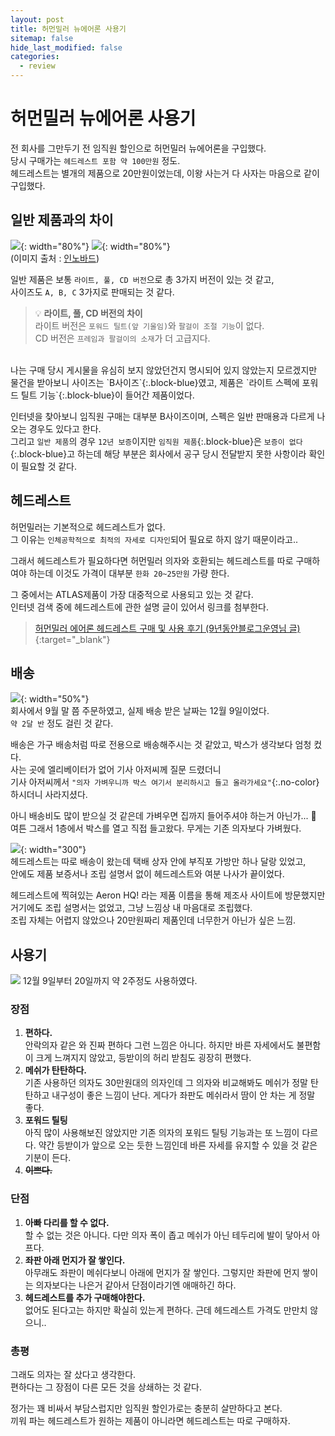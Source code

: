 ```yaml
---
layout: post
title: 허먼밀러 뉴에어론 사용기
sitemap: false
hide_last_modified: false
categories:
  - review
---
```

# 허먼밀러 뉴에어론 사용기
전 회사를 그만두기 전 임직원 할인으로 허먼밀러 뉴에어론을 구입했다.  
당시 구매가는 ```헤드레스트 포함 약 100만원``` 정도.  
헤드레스트는 별개의 제품으로 20만원이었는데, 이왕 사는거 다 사자는 마음으로 같이 구입했다.

## 일반 제품과의 차이
![](/assets/img/blog/review/hermanmiller-1.jpg){: width="80%"}
![](/assets/img/blog/review/hermanmiller-2.jpg){: width="80%"}  
(이미지 출처 : [인노바드](https://www.innovad.co.kr/))  

일반 제품은 보통 `라이트, 풀, CD 버전`으로 총 3가지 버전이 있는 것 같고,  
사이즈도 `A, B, C` 3가지로 판매되는 것 같다.  

> 💡 **라이트, 풀, CD 버전의 차이**  
라이트 버전은 `포워드 틸트(앞 기울임)`와 `팔걸이 조절 기능`이 없다.  
CD 버전은 `프레임과 팔걸이의 소재`가 더 고급지다.  

<br>
나는 구매 당시 게시물을 유심히 보지 않았던건지 명시되어 있지 않았는지 모르겠지만  
물건을 받아보니 사이즈는 `B사이즈`{:.block-blue}였고, 제품은 `라이트 스펙에 포워드 틸트 기능`{:.block-blue}이 들어간 제품이었다.  

인터넷을 찾아보니 임직원 구매는 대부분 B사이즈이며, 스펙은 일반 판매용과 다르게 나오는 경우도 있다고 한다.  
그리고 `일반 제품`의 경우 `12년 보증`이지만 `임직원 제품`{:.block-blue}은 `보증이 없다`{:.block-blue}고 하는데 해당 부분은 회사에서 공구 당시 전달받지 못한 사항이라 확인이 필요할 것 같다.

## 헤드레스트
허먼밀러는 기본적으로 헤드레스트가 없다.  
그 이유는 `인체공학적으로 최적의 자세로 디자인`되어 필요로 하지 않기 때문이라고..

그래서 헤드레스트가 필요하다면 허먼밀러 의자와 호환되는 헤드레스트를 따로 구매하여야 하는데 이것도 가격이 대부분 `한화 20~25만원` 가량 한다.  

그 중에서는 ATLAS제품이 가장 대중적으로 사용되고 있는 것 같다.  
인터넷 검색 중에 헤드레스트에 관한 설명 글이 있어서 링크를 첨부한다.  
> [허먼밀러 에어론 헤드레스트 구매 및 사용 후기 (9년동안블로그운영님 글)](https://myrealblog9years.blogspot.com/2018/07/blog-post.html){:target="_blank"}

## 배송
![](/assets/img/blog/review/hermanmiller-3.jpg){: width="50%"}  
회사에서 9월 말 쯤 주문하였고, 실제 배송 받은 날짜는 12월 9일이었다.  
`약 2달 반` 정도 걸린 것 같다.  

배송은 가구 배송처럼 따로 전용으로 배송해주시는 것 같았고, 박스가 생각보다 엄청 컸다.  
사는 곳에 엘리베이터가 없어 기사 아저씨께 질문 드렸더니  
기사 아저씨께서 `"의자 가벼우니까 박스 여기서 분리하시고 들고 올라가세요"`{:.no-color} 하시더니 사라지셨다.  

아니 배송비도 많이 받으실 것 같은데 가벼우면 집까지 들어주셔야 하는거 아닌가... 🤔  
여튼 그래서 1층에서 박스를 열고 직접 들고왔다. 무게는 기존 의자보다 가벼웠다.

![](/assets/img/blog/review/hermanmiller-5.jpg){: width="300"}  
헤드레스트는 따로 배송이 왔는데 택배 상자 안에 부직포 가방만 하나 달랑 있었고,  
안에도 제품 보증서나 조립 설명서 없이 헤드레스트와 여분 나사가 끝이었다.  


헤드레스트에 찍혀있는 Aeron HQ! 라는 제품 이름을 통해 제조사 사이트에 방문했지만 거기에도 조립 설명서는 없었고, 그냥 느낌상 내 마음대로 조립했다.  
조립 자체는 어렵지 않았으나 20만원짜리 제품인데 너무한거 아닌가 싶은 느낌.

## 사용기
![](/assets/img/blog/review/hermanmiller-4.jpg)
12월 9일부터 20일까지 약 2주정도 사용하였다.  

### 장점
1. **편하다.**  
안락의자 같은 와 진짜 편하다 그런 느낌은 아니다. 하지만 바른 자세에서도 불편함이 크게 느껴지지 않았고, 등받이의 허리 받침도 굉장히 편했다.
2. **메쉬가 탄탄하다.**  
기존 사용하던 의자도 30만원대의 의자인데 그 의자와 비교해봐도 메쉬가 정말 탄탄하고 내구성이 좋은 느낌이 난다. 게다가 좌판도 메쉬라서 땀이 안 차는 게 정말 좋다.
3. **포워드 틸팅**  
아직 많이 사용해보진 않았지만 기존 의자의 포워드 틸팅 기능과는 또 느낌이 다르다. 약간 등받이가 앞으로 오는 듯한 느낌인데 바른 자세를 유지할 수 있을 것 같은 기분이 든다.
4. ~~**이쁘다.**~~

### 단점
1. **아빠 다리를 할 수 없다.**  
할 수 없는 것은 아니다. 다만 의자 폭이 좁고 메쉬가 아닌 테두리에 발이 닿아서 아프다.
2. **좌판 아래 먼지가 잘 쌓인다.**  
아무래도 좌판이 메쉬다보니 아래에 먼지가 잘 쌓인다. 그렇지만 좌판에 먼지 쌓이는 의자보다는 나은거 같아서 단점이라기엔 애매하긴 하다.
3. **헤드레스트를 추가 구매해야한다.**  
없어도 된다고는 하지만 확실히 있는게 편하다. 근데 헤드레스트 가격도 만만치 않으니..

### 총평
그래도 의자는 잘 샀다고 생각한다.  
편하다는 그 장점이 다른 모든 것을 상쇄하는 것 같다.  

정가는 꽤 비싸서 부담스럽지만 임직원 할인가로는 충분히 살만하다고 본다.  
끼워 파는 헤드레스트가 원하는 제품이 아니라면 헤드레스트는 따로 구매하자.